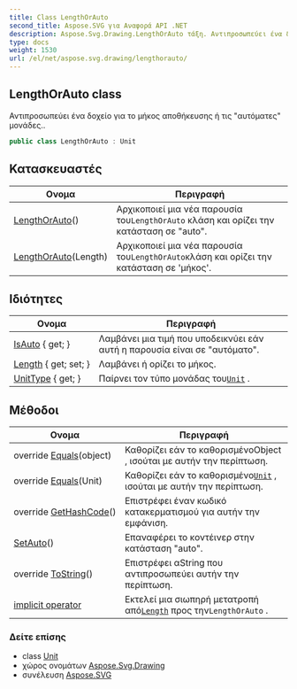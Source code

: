 ```yaml
---
title: Class LengthOrAuto
second_title: Aspose.SVG για Αναφορά API .NET
description: Aspose.Svg.Drawing.LengthOrAuto τάξη. Αντιπροσωπεύει ένα δοχείο για το μήκος αποθήκευσης ή τις αυτόματες μονάδες..
type: docs
weight: 1530
url: /el/net/aspose.svg.drawing/lengthorauto/
---
```

## LengthOrAuto class

Αντιπροσωπεύει ένα δοχείο για το μήκος αποθήκευσης ή τις "αυτόματες" μονάδες..

```csharp
public class LengthOrAuto : Unit
```

## Κατασκευαστές

| Ονομα | Περιγραφή |
| --- | --- |
| [LengthOrAuto](lengthorauto/#constructor)() | Αρχικοποιεί μια νέα παρουσία του`LengthOrAuto` κλάση και ορίζει την κατάσταση σε "auto". |
| [LengthOrAuto](lengthorauto/#constructor_1)(Length) | Αρχικοποιεί μια νέα παρουσία του`LengthOrAuto`κλάση και ορίζει την κατάσταση σε 'μήκος'. |

## Ιδιότητες

| Ονομα | Περιγραφή |
| --- | --- |
| [IsAuto](../../aspose.svg.drawing/lengthorauto/isauto/) { get; } | Λαμβάνει μια τιμή που υποδεικνύει εάν αυτή η παρουσία είναι σε "αυτόματο". |
| [Length](../../aspose.svg.drawing/lengthorauto/length/) { get; set; } | Λαμβάνει ή ορίζει το μήκος. |
| [UnitType](../../aspose.svg.drawing/lengthorauto/unittype/) { get; } | Παίρνει τον τύπο μονάδας του[`Unit`](../unit/) . |

## Μέθοδοι

| Ονομα | Περιγραφή |
| --- | --- |
| override [Equals](../../aspose.svg.drawing/unit/equals/)(object) | Καθορίζει εάν το καθορισμένοObject , ισούται με αυτήν την περίπτωση. |
| override [Equals](../../aspose.svg.drawing/lengthorauto/equals/#equals)(Unit) | Καθορίζει εάν το καθορισμένο[`Unit`](../unit/) , ισούται με αυτήν την περίπτωση. |
| override [GetHashCode](../../aspose.svg.drawing/unit/gethashcode/)() | Επιστρέφει έναν κωδικό κατακερματισμού για αυτήν την εμφάνιση. |
| [SetAuto](../../aspose.svg.drawing/lengthorauto/setauto/)() | Επαναφέρει το κοντέινερ στην κατάσταση "auto". |
| override [ToString](../../aspose.svg.drawing/lengthorauto/tostring/)() | Επιστρέφει αString που αντιπροσωπεύει αυτήν την περίπτωση. |
| [implicit operator](../../aspose.svg.drawing/lengthorauto/op_implicit/) | Εκτελεί μια σιωπηρή μετατροπή από[`Length`](./length/) προς την`LengthOrAuto` . |

### Δείτε επίσης

* class [Unit](../unit/)
* χώρος ονομάτων [Aspose.Svg.Drawing](../../aspose.svg.drawing/)
* συνέλευση [Aspose.SVG](../../)


